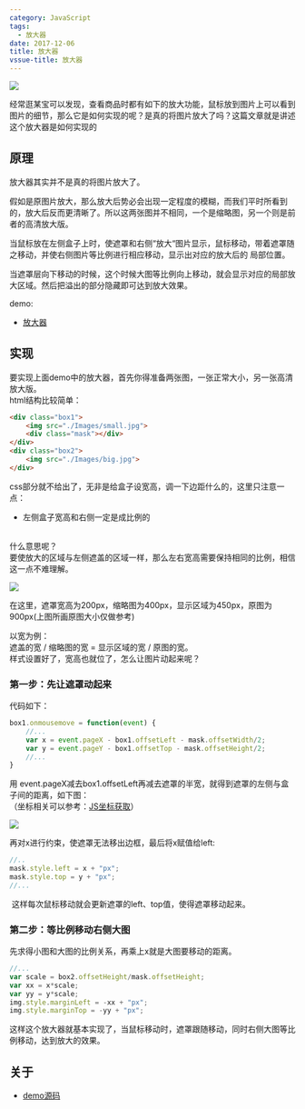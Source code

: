 ```yaml
---
category: JavaScript
tags:
  - 放大器
date: 2017-12-06
title: 放大器
vssue-title: 放大器
---
```


![](https://img.chlorine.site/2017-12-06/02.png)

经常逛某宝可以发现，查看商品时都有如下的放大功能，鼠标放到图片上可以看到图片的细节，那么它是如何实现的呢？是真的将图片放大了吗？这篇文章就是讲述这个放大器是如何实现的

<!-- more -->

## 原理

放大器其实并不是真的将图片放大了。

假如是原图片放大，那么放大后势必会出现一定程度的模糊，而我们平时所看到的，放大后反而更清晰了。所以这两张图并不相同，一个是缩略图，另一个则是前者的高清放大版。

当鼠标放在左侧盒子上时，使遮罩和右侧“放大“图片显示，鼠标移动，带着遮罩随之移动，并使右侧图片等比例进行相应移动，显示出对应的放大后的 局部位置。

当遮罩层向下移动的时候，这个时候大图等比例向上移动，就会显示对应的局部放大区域。然后把溢出的部分隐藏即可达到放大效果。

demo:

- [放大器](https://lvqq.github.io/Demos/enlarge/)

## 实现

要实现上面demo中的放大器，首先你得准备两张图，一张正常大小，另一张高清放大版。<br />html结构比较简单：

```html
<div class="box1">
    <img src="./Images/small.jpg">
    <div class="mask"></div>
</div>
<div class="box2">
    <img src="./Images/big.jpg">
</div>
```

css部分就不给出了，无非是给盒子设宽高，调一下边距什么的，这里只注意一点：

- 左侧盒子宽高和右侧一定是成比例的

         <br />什么意思呢？<br />要使放大的区域与左侧遮盖的区域一样，那么左右宽高需要保持相同的比例，相信这一点不难理解。
      

![](https://img.chlorine.site/2017-12-06/03.png)

在这里，遮罩宽高为200px，缩略图为400px，显示区域为450px，原图为900px(上图所画原图大小仅做参考)

以宽为例：<br />遮盖的宽 / 缩略图的宽 = 显示区域的宽 / 原图的宽。<br />样式设置好了，宽高也就位了，怎么让图片动起来呢？

### 第一步：先让遮罩动起来

代码如下：
      

```javascript
box1.onmousemove = function(event) {
    //...
    var x = event.pageX - box1.offsetLeft - mask.offsetWidth/2;
    var y = event.pageY - box1.offsetTop - mask.offsetHeight/2;
    //...
}
```

用 event.pageX减去box1.offsetLeft再减去遮罩的半宽，就得到遮罩的左侧与盒子间的距离，如下图：<br />（坐标相关可以参考：[JS坐标获取](http://www.nicksonlvqq.cn/blog/8/)）

![](https://img.chlorine.site/2017-12-06/04.png)

再对x进行约束，使遮罩无法移出边框，最后将x赋值给left:

```javascript
//..
mask.style.left = x + "px";
mask.style.top = y + "px";
//...
```

 这样每次鼠标移动就会更新遮罩的left、top值，使得遮罩移动起来。

### 第二步：等比例移动右侧大图

先求得小图和大图的比例关系，再乘上x就是大图要移动的距离。
      

```javascript
//...
var scale = box2.offsetHeight/mask.offsetHeight;
var xx = x*scale;
var yy = y*scale;
img.style.marginLeft = -xx + "px";
img.style.marginTop = -yy + "px";
```

这样这个放大器就基本实现了，当鼠标移动时，遮罩跟随移动，同时右侧大图等比例移动，达到放大的效果。

## 关于

- [demo源码](https://github.com/lvqq/Demos/tree/master/enlarge)
